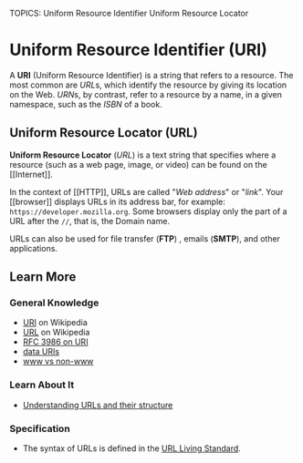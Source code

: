 TOPICS: Uniform Resource Identifier
        Uniform Resource Locator

# Uniform Resource Identifier (URI)

A **URI** (Uniform Resource Identifier) is a string that refers to a resource. The most common are
*URL*s, which identify the resource by giving its location on the Web. *URN*s, by contrast, refer to
a resource by a name, in a given namespace, such as the *ISBN* of a book.

## Uniform Resource Locator (URL)

**Uniform Resource Locator** (*URL*) is a text string that specifies where a resource (such as a web
page, image, or video) can be found on the [[Internet]].

In the context of [[HTTP]], URLs are called "*Web address*" or "*link*". Your [[browser]] displays
URLs in its address bar, for example: `https://developer.mozilla.org`. Some browsers display only the
part of a URL after the `//`, that is, the Domain name.

URLs can also be used for file transfer (**FTP**) , emails (**SMTP**), and other applications.

## Learn More

### General Knowledge

- [URI](https://en.wikipedia.org/wiki/URI) on Wikipedia
- [URL](https://en.wikipedia.org/wiki/URL) on Wikipedia
- [RFC 3986 on URI](http://tools.ietf.org/html/rfc3986)
- [data URIs](https://wiki.developer.mozilla.org/en-US/docs/Web/HTTP/data_URIs)
- [www vs non-www](https://wiki.developer.mozilla.org/en-US/docs/URI/www_vs_non-www_URLs)

### Learn About It

- [Understanding URLs and their structure](https://wiki.developer.mozilla.org/en-US/Learn/Understanding_URLs)

### Specification

- The syntax of URLs is defined in the [URL Living Standard](https://url.spec.whatwg.org/).

